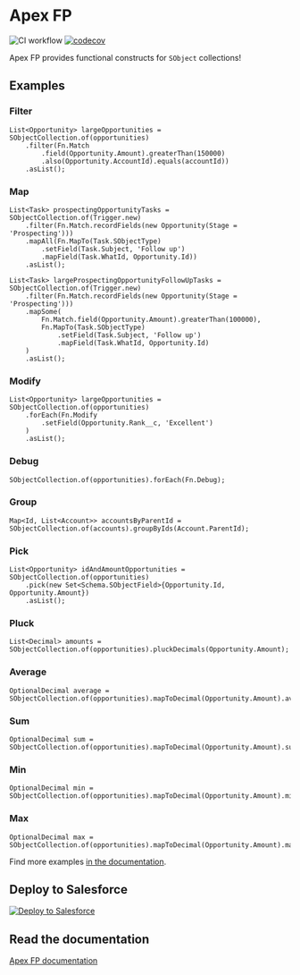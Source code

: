 # Apex FP

![CI workflow](https://github.com/ipavlic/apex-fp/actions/workflows/ci.yml/badge.svg)
[![codecov](https://codecov.io/gh/ipavlic/apex-fp/branch/main/graph/badge.svg)](https://codecov.io/gh/ipavlic/apex-fp)

Apex FP provides functional constructs for `SObject` collections!

## Examples

### Filter

```apex
List<Opportunity> largeOpportunities = SObjectCollection.of(opportunities)
	.filter(Fn.Match
		.field(Opportunity.Amount).greaterThan(150000)
		.also(Opportunity.AccountId).equals(accountId))
	.asList();
```

### Map

```apex
List<Task> prospectingOpportunityTasks = SObjectCollection.of(Trigger.new)
	.filter(Fn.Match.recordFields(new Opportunity(Stage = 'Prospecting')))
	.mapAll(Fn.MapTo(Task.SObjectType)
		.setField(Task.Subject, 'Follow up')
		.mapField(Task.WhatId, Opportunity.Id))
	.asList();
```

```apex
List<Task> largeProspectingOpportunityFollowUpTasks = SObjectCollection.of(Trigger.new)
	.filter(Fn.Match.recordFields(new Opportunity(Stage = 'Prospecting')))
	.mapSome(
		Fn.Match.field(Opportunity.Amount).greaterThan(100000),
		Fn.MapTo(Task.SObjectType)
			.setField(Task.Subject, 'Follow up')
			.mapField(Task.WhatId, Opportunity.Id)
	)
	.asList();
```

### Modify

```apex
List<Opportunity> largeOpportunities = SObjectCollection.of(opportunities)
	.forEach(Fn.Modify
		.setField(Opportunity.Rank__c, 'Excellent')
	)
	.asList();
```

### Debug

```apex
SObjectCollection.of(opportunities).forEach(Fn.Debug);
```

### Group

```apex
Map<Id, List<Account>> accountsByParentId = SObjectCollection.of(accounts).groupByIds(Account.ParentId);
```

### Pick

```apex
List<Opportunity> idAndAmountOpportunities = SObjectCollection.of(opportunities)
	.pick(new Set<Schema.SObjectField>{Opportunity.Id, Opportunity.Amount})
	.asList();
```

### Pluck

```apex
List<Decimal> amounts = SObjectCollection.of(opportunities).pluckDecimals(Opportunity.Amount);
``` 

### Average

```apex
OptionalDecimal average = SObjectCollection.of(opportunities).mapToDecimal(Opportunity.Amount).average();
```

### Sum

```apex
OptionalDecimal sum = SObjectCollection.of(opportunities).mapToDecimal(Opportunity.Amount).sum();
```

### Min

```apex
OptionalDecimal min = SObjectCollection.of(opportunities).mapToDecimal(Opportunity.Amount).min();
```

### Max

```apex
OptionalDecimal max = SObjectCollection.of(opportunities).mapToDecimal(Opportunity.Amount).max();
```

Find more examples <a href="https://apexfp.org/examples">in the documentation</a>.

## Deploy to Salesforce

<a href="https://githubsfdeploy.herokuapp.com">
  <img alt="Deploy to Salesforce"
       src="https://raw.githubusercontent.com/afawcett/githubsfdeploy/master/deploy.png">
</a>

## Read the documentation

<a href="https://www.apexfp.org">Apex FP documentation</a>
